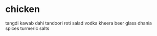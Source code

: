 # chicken
tangdi kawab
dahi 
tandoori roti
salad
vodka
kheera
beer glass
dhania
spices
turmeric
salts
